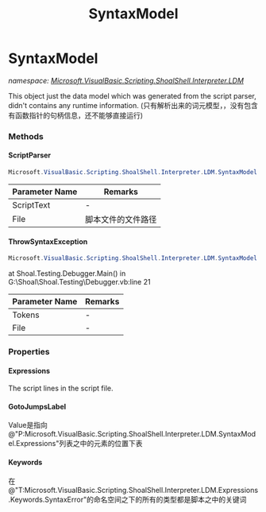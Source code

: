 ﻿---
title: SyntaxModel
---

# SyntaxModel
_namespace: [Microsoft.VisualBasic.Scripting.ShoalShell.Interpreter.LDM](N-Microsoft.VisualBasic.Scripting.ShoalShell.Interpreter.LDM.html)_

This object just the data model which was generated from the script parser, didn't contains any runtime information.
 (只有解析出来的词元模型，，没有包含有函数指针的句柄信息，还不能够直接运行)

### Methods

#### ScriptParser
```csharp
Microsoft.VisualBasic.Scripting.ShoalShell.Interpreter.LDM.SyntaxModel.ScriptParser(System.String,System.String)
```


|Parameter Name|Remarks|
|--------------|-------|
|ScriptText|-|
|File|脚本文件的文件路径|


#### ThrowSyntaxException
```csharp
Microsoft.VisualBasic.Scripting.ShoalShell.Interpreter.LDM.SyntaxModel.ThrowSyntaxException(Microsoft.VisualBasic.Scripting.ShoalShell.Interpreter.LDM.Expressions.Keywords.SyntaxError[],System.String)
```
at Shoal.Testing.Debugger.Main() in G:\Shoal\Shoal.Testing\Debugger.vb:line 21

|Parameter Name|Remarks|
|--------------|-------|
|Tokens|-|
|File|-|




### Properties

#### Expressions
The script lines in the script file.
#### GotoJumpsLabel
Value是指向@"P:Microsoft.VisualBasic.Scripting.ShoalShell.Interpreter.LDM.SyntaxModel.Expressions"列表之中的元素的位置下表
#### Keywords
在@"T:Microsoft.VisualBasic.Scripting.ShoalShell.Interpreter.LDM.Expressions.Keywords.SyntaxError"的命名空间之下的所有的类型都是脚本之中的关键词

